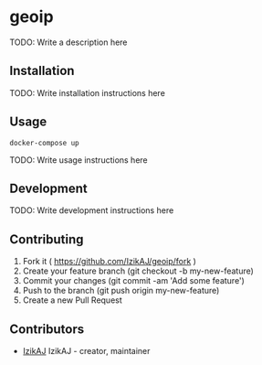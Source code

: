 # geoip

TODO: Write a description here

## Installation

TODO: Write installation instructions here

## Usage

```
docker-compose up
```

TODO: Write usage instructions here

## Development

TODO: Write development instructions here

## Contributing

1. Fork it ( https://github.com/IzikAJ/geoip/fork )
2. Create your feature branch (git checkout -b my-new-feature)
3. Commit your changes (git commit -am 'Add some feature')
4. Push to the branch (git push origin my-new-feature)
5. Create a new Pull Request

## Contributors

- [IzikAJ](https://github.com/IzikAJ) IzikAJ - creator, maintainer
